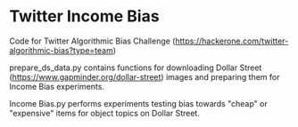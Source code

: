 # Twitter Income Bias

Code for Twitter Algorithmic Bias Challenge (https://hackerone.com/twitter-algorithmic-bias?type=team)

prepare_ds_data.py contains functions for downloading Dollar Street (https://www.gapminder.org/dollar-street) images and preparing them for Income Bias experiments.

Income Bias.py performs experiments testing bias towards "cheap" or "expensive" items for object topics on Dollar Street.
